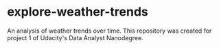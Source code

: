# explore-weather-trends
 An analysis of weather trends over time. This repository was created for project 1 of Udacity's Data Analyst Nanodegree.
